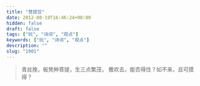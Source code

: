 ```yaml
---
title: "菩提豆"
date: 2012-08-19T16:46:24+08:00
hidden: false
draft: false
tags: ["玩", "诗词", "观点"]
keywords: ["玩", "诗词", "观点"]
description: ""
slug: "1901"
---
```


> 青丝挽，板凳种菩提，生三点繁茂，
> 撒欢去，能否得住？如不来，且可摸得？
<!--more-->